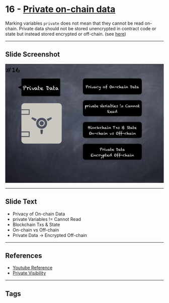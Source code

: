 # 16 - [Private on-chain data](Private%20on-chain%20data.md)
Marking variables `private` does not mean that they cannot be read on-chain. Private data should not be stored unencrypted in contract code or state but instead stored encrypted or off-chain. (see [here](https://swcregistry.io/docs/SWC-136))

___
## Slide Screenshot
![016.png](../../images/4.Pitfalls%20and%20Best%20Practices%20101/016.png)
___
## Slide Text
- Privacy of On-chain Data
- private Variables != Cannot Read
- Blockchain Txs & State
- On-chain vs Off-chain
- Private Data -> Encrypted Off-chain
___
## References
- [Youtube Reference](https://youtu.be/OOzyoaYIw2k?t=1466)
- [Private Visibility](https://docs.soliditylang.org/en/v0.8.9/contracts.html#visibility-and-getters)
___
## Tags